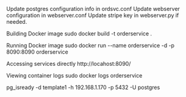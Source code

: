 Update postgres configuration info in ordsvc.conf
Update webserver configuration in webserver.conf
Update stripe key in webserver.py if needed.

Building Docker image
sudo docker build -t orderservice .

Running Docker image
sudo docker run --name orderservice -d -p 8090:8090 orderservice

Accessing services directly
http://locahost:8090/

Viewing container logs
sudo docker logs orderservice


pg_isready -d template1 -h 192.168.1.170 -p 5432 -U postgres   
